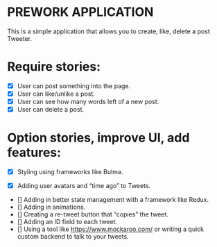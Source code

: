 # PREWORK APPLICATION
This is a simple application  that allows you to create, like, delete a post Tweeter.
# Require stories:
- [x] User can post something into the page.
- [x] User can like/unlike a post.
- [x] User can see how many words left of a new post.
- [x] User can delete a post.
# Option stories, improve UI, add features:
- [x] Styling using frameworks like Bulma.
* [x] Adding user avatars and “time ago” to Tweets.
* [] Adding in better state management with a framework like Redux.
* [] Adding in animations.
* [] Creating a re-tweet button that “copies” the tweet.
* [] Adding an ID field to each tweet.
* [] Using a tool like https://www.mockaroo.com/ or writing a quick custom backend to talk to your tweets.


